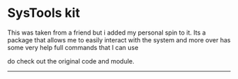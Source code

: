# SysTools kit

This was taken from a friend but i added my personal spin to it.
Its a package that allows me to easily interact with the system
and more over has some very help full commands that I can use

do check out the original code and module.

<hr>
